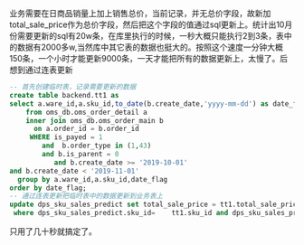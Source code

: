 业务需要在日商品销量上加上销售总价，当前记录，并无总价字段，故新加total_sale_price作为总价字段，然后把这个字段的值通过sql更新上。统计出10月份需要更新的sql有20w条，在库里执行的时候，一秒大概只能执行2到3条，表中的数据有2000多w,当然库中其它表的数据也挺大的。按照这个速度一分钟大概150条，一个小时才能更新9000条，一天才能把所有的数据更新上，太慢了。后想到通过连表更新

```sql
-- 首先创建临时表，记录需要更新的数据
create table backend.tt1 as 
select a.ware_id,a.sku_id,to_date(b.create_date,'yyyy-mm-dd') as date_flag,sum(a.sku_num*a.sale_price) as total_sale_price
    from oms_db.oms_order_detail a
    inner join oms_db.oms_order_main b
      on a.order_id = b.order_id
     WHERE is_payed = 1
        and  b.order_type in (1,43)
        and b.is_parent = 0
           and b.create_date >= '2019-10-01' 
and b.create_date < '2019-11-01'
  group by a.ware_id,a.sku_id,date_flag
order by date_flag;
-- 通过连表更新把临时表中的数据更新到业务表上
update dps_sku_sales_predict set total_sale_price = tt1.total_sale_price from tt1
 where dps_sku_sales_predict.sku_id=	tt1.sku_id and dps_sku_sales_predict.ware_id=tt1.ware_id	 and dps_sku_sales_predict.date_flag=tt1.date_flag ;

```

只用了几十秒就搞定了。